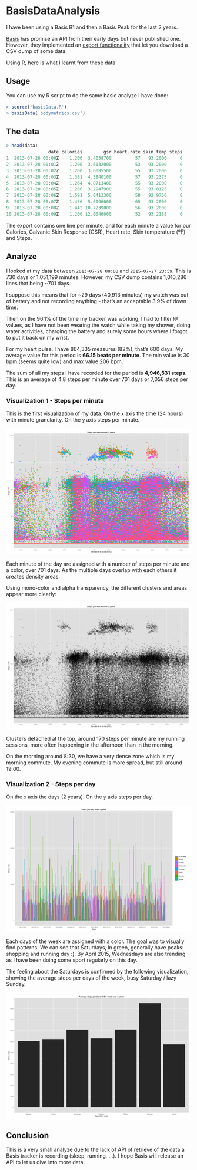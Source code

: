 # BasisDataAnalysis

I have been using a Basis B1 and then a Basis Peak for the last 2 years.

[Basis](http://www.mybasis.com/) has promise an API from their early days but never published one. However, they implemented an [export functionality](https://support.mybasis.com/hc/en-us/articles/204142550-Exporting-Your-Data) that let you download a CSV dump of some data.

Using [R](https://www.r-project.org/), here is what I learnt from these data.

## Usage

You can use my R script to do the same basic analyze I have done:
```R
> source('basisData.R')
> basisData('bodymetrics.csv')
```

## The data

```R
> head(data)
                date calories        gsr heart.rate skin.temp steps
1  2013-07-28 00:00Z    1.206  3.4058700         57   93.2000     0
2  2013-07-28 00:01Z    1.200  3.6132000         53   93.2000     0
3  2013-07-28 00:02Z    1.200  3.6085500         55   93.2000     0
4  2013-07-28 00:03Z    1.381  4.3840100         57   93.2375     0
5  2013-07-28 00:04Z    1.264  4.0713400         55   93.2000     0
6  2013-07-28 00:05Z    1.200  3.2947900         55   93.0125     0
7  2013-07-28 00:06Z    1.591  5.0413300         58   92.9750     0
8  2013-07-28 00:07Z    1.456  5.6096600         65   93.2000     0
9  2013-07-28 00:08Z    1.442 10.7239000         56   93.2000     0
10 2013-07-28 00:09Z    1.200 12.0046000         52   93.2188     0
```
The export contains one line per minute, and for each minute a value for our Calories, Galvanic Skin Response (GSR), Heart rate, Skin temperature (ºF) and Steps.

## Analyze

I looked at my data between `2013-07-28 00:00` and `2015-07-27 23:59`. This is 730 days or 1,051,199 minutes.
However, my CSV dump contains 1,010,286 lines that being ~701 days.

I suppose this means that for ~29 days (40,913 minutes) my watch was out of battery and not recording anything - that’s an acceptable 3.9% of down time.

Then on the 96.1% of the time my tracker was working, I had to filter `NA` values, as I have not been wearing the watch while taking my shower, doing water activities, charging the battery and surely some hours where I forgot to put it back on my wrist.

For my heart pulse, I have 864,335 measures (82%), that’s 600 days.
My average value for this period is __66.15 beats per minute__. The min value is 30 bpm (seems quite low) and max value 206 bpm.

The sum of all my steps I have recorded for the period is __4,946,531 steps__. This is an average of 4.8 steps per minute over 701 days or 7,056 steps per day.

### Visualization 1 - Steps per minute
This is the first visualization of my data. On the `x` axis the time (24 hours) with minute granularity. On the `y` axis steps per minute.

![Steps per minute color](./steps-per-minute_20130728-20150727.png)

Each minute of the day are assigned with a number of steps per minute and a color, over 701 days. As the multiple days overlap with each others it creates density areas.

Using mono-color and alpha transparency, the different clusters and areas appear more clearly:

![Steps per minute with alpha](./steps-per-minute_20130728-20150727_alpha.png)

Clusters detached at the top, around 170 steps per minute are my running sessions, more often happening in the afternoon than in the morning.

On the morning around 8:30, we have a very dense zone which is my morning commute. My evening commute is more spread, but still around 19:00.

### Visualization 2 - Steps per day
On the `x` axis the days (2 years). On the `y` axis steps per day.

![Steps per day color](./steps-per-day_20130728-20150727.png)

Each days of the week are assigned with a color. The goal was to visually find patterns. We can see that Saturdays, in green, generally have peaks: shopping and running day :).
By April 2015, Wednesdays are also trending as I have been doing some sport regularly on this day.

The feeling about the Saturdays is confirmed by the following visualization, showing the average steps per days of the week, busy Saturday / lazy Sunday.

![Average steps per days of week](./avg-steps-per-days-of-week_20130728-20150727.png)

## Conclusion

This is a very small analyze due to the lack of API of retrieve of the data a Basis tracker is recording (sleep, running, ...).
I hope Basis will release an API to let us dive into more data.
